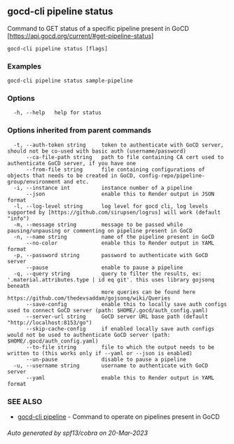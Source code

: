 ## gocd-cli pipeline status

Command to GET status of a specific pipeline present in GoCD [https://api.gocd.org/current/#get-pipeline-status]

```
gocd-cli pipeline status [flags]
```

### Examples

```
gocd-cli pipeline status sample-pipeline
```

### Options

```
  -h, --help   help for status
```

### Options inherited from parent commands

```
  -t, --auth-token string     token to authenticate with GoCD server, should not be co-used with basic auth (username/password)
      --ca-file-path string   path to file containing CA cert used to authenticate GoCD server, if you have one
      --from-file string      file containing configurations of objects that needs to be created in GoCD, config-repo/pipeline-group/environment and etc.
  -i, --instance int          instance number of a pipeline
      --json                  enable this to Render output in JSON format
  -l, --log-level string      log level for gocd cli, log levels supported by [https://github.com/sirupsen/logrus] will work (default "info")
  -m, --message string        message to be passed while pausing/unpausing or commenting on pipeline present in GoCD
  -n, --name string           name of the pipeline present in GoCD
      --no-color              enable this to Render output in YAML format
  -p, --password string       password to authenticate with GoCD server
      --pause                 enable to pause a pipeline
  -q, --query string          query to filter the results, ex: '.material.attributes.type | id eq git'. this uses library gojsonq beneath
                              more queries can be found here https://github.com/thedevsaddam/gojsonq/wiki/Queries
      --save-config           enable this to locally save auth configs used to connect GoCD server (path: $HOME/.gocd/auth_config.yaml)
      --server-url string     GoCD server URL base path (default "http://localhost:8153/go")
      --skip-cache-config     if enabled locally save auth configs would not be used to authenticate GoCD server (path: $HOME/.gocd/auth_config.yaml)
      --to-file string        file to which the output needs to be written to (this works only if --yaml or --json is enabled)
      --un-pause              disable to pause a pipeline
  -u, --username string       username to authenticate with GoCD server
      --yaml                  enable this to Render output in YAML format
```

### SEE ALSO

* [gocd-cli pipeline](gocd-cli_pipeline.md)	 - Command to operate on pipelines present in GoCD 

###### Auto generated by spf13/cobra on 20-Mar-2023

